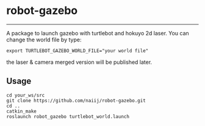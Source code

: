 # robot-gazebo
---
A package to launch gazebo with turtlebot and hokuyo 2d laser.
You can change the world file by type:
```
export TURTLEBOT_GAZEBO_WORLD_FILE="your world file"
```
the laser & camera merged version will be published later.

## Usage
```
cd your_ws/src
git clone https://github.com/naiij/robot-gazebo.git
cd ..
catkin_make
roslaunch robot_gazebo turtlebot_world.launch
```
